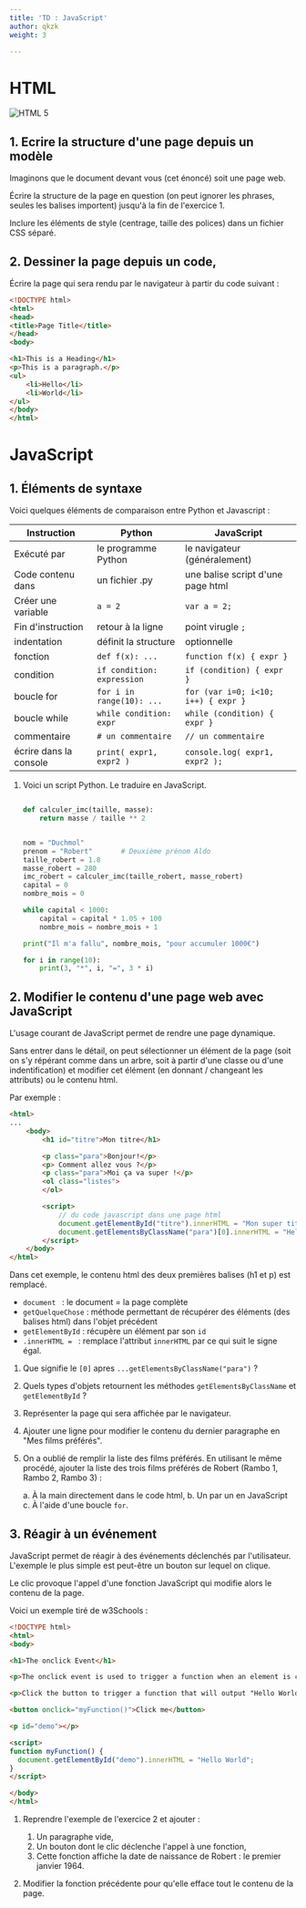 ```yaml
---
title: 'TD : JavaScript'
author: qkzk
weight: 3

---
```


# HTML

![HTML 5](https://upload.wikimedia.org/wikipedia/commons/thumb/6/61/HTML5_logo_and_wordmark.svg/240px-HTML5_logo_and_wordmark.svg.png)

## 1. Ecrire la structure d'une page depuis un modèle

Imaginons que le document devant vous (cet énoncé) soit une page web.

Écrire la structure de la page en question (on peut ignorer les phrases, seules
les balises importent) jusqu'à la fin de l'exercice 1.

Inclure les éléments de style (centrage, taille des polices) dans un fichier 
CSS séparé.

## 2. Dessiner la page depuis un code,

Écrire la page qui sera rendu par le navigateur à partir du code suivant :

```html
<!DOCTYPE html>
<html>
<head>
<title>Page Title</title>
</head>
<body>

<h1>This is a Heading</h1>
<p>This is a paragraph.</p>
<ul>
    <li>Hello</li>
    <li>World</li>
</ul>
</body>
</html>
```

# JavaScript

## 1. Éléments de syntaxe

Voici quelques éléments de comparaison entre Python et Javascript :

| Instruction           | Python                    | JavaScript                |
|-----------------------|---------------------------|---------------------------|
| Exécuté par           | le programme Python       | le navigateur (généralement) |
| Code contenu dans     | un fichier .py            | une balise script d'une page html |
| Créer une variable    | `a = 2`                   | `var a = 2;`              |
| Fin d'instruction     | retour à la ligne         | point virugle `;`         |
| indentation           | définit la structure      | optionnelle               |
| fonction              | `def f(x): ...`           | `function f(x) { expr }`   |
| condition             | `if condition: expression`| `if (condition) { expr }` |
| boucle for            | `for i in range(10): ...` | `for (var i=0; i<10; i++) { expr }` |
| boucle while          | `while condition: expr`   | `while (condition) { expr }` |
| commentaire           | `# un commentaire`        | `// un commentaire`       |
| écrire dans la console | `print( expr1, expr2 )`  | `console.log( expr1, expr2 );` |


1. Voici un script Python. Le traduire en JavaScript.

    ```python

    def calculer_imc(taille, masse):
        return masse / taille ** 2


    nom = "Duchmol"
    prenom = "Robert"       # Deuxième prénom Aldo
    taille_robert = 1.8
    masse_robert = 280
    imc_robert = calculer_imc(taille_robert, masse_robert)
    capital = 0
    nombre_mois = 0

    while capital < 1000:
        capital = capital * 1.05 + 100
        nombre_mois = nombre_mois + 1

    print("Il m'a fallu", nombre_mois, "pour accumuler 1000€")

    for i in range(10):
        print(3, "*", i, "=", 3 * i)
    ```


## 2. Modifier le contenu d'une page web avec JavaScript

L'usage courant de JavaScript permet de rendre une page dynamique.

Sans entrer dans le détail, on peut sélectionner un élément de la page (soit
on s'y répérant comme dans un arbre, soit à partir d'une classe ou d'une
indentification) et modifier cet élément (en donnant / changeant les attributs)
ou le contenu html.

Par exemple :

```html
<html>
...
    <body>
        <h1 id="titre">Mon titre</h1>

        <p class="para">Bonjour!</p>
        <p> Comment allez vous ?</p>
        <p class="para">Moi ça va super !</p>
        <ol class="listes">
        </ol>

        <script>
            // du code javascript dans une page html
            document.getElementById("titre").innerHTML = "Mon super titre";
            document.getElementsByClassName("para")[0].innerHTML = "Hello !";
        </script>
    </body>
</html>
```

Dans cet exemple, le contenu html des deux premières balises (h1 et p) est
remplacé.

* `document ` : le document = la page complète
* `getQuelqueChose` : méthode permettant de récupérer des éléments (des balises html) dans l'objet précédent
* `getElementById` : récupère un élément par son `id`
* `.innerHTML = ` : remplace l'attribut `innerHTML` par ce qui suit le signe égal.

1. Que signifie le `[0]` apres `...getElementsByClassName("para")` ?
2. Quels types d'objets retournent les méthodes `getElementsByClassName` et `getElementById` ?
2. Représenter la page qui sera affichée par le navigateur.
2. Ajouter une ligne pour modifier le contenu du dernier paragraphe en 
    "Mes films préférés".
3. On a oublié de remplir la liste des films préférés. En utilisant le même
    procédé, ajouter la liste des trois films préférés de
    Robert (Rambo 1, Rambo 2, Rambo 3) :

    a. À la main directement dans le code html,
    b. Un par un en JavaScript
    c. À l'aide d'une boucle `for`.


## 3. Réagir à un événement

JavaScript permet de réagir à des événements déclenchés par l'utilisateur.
L'exemple le plus simple est peut-être un bouton sur lequel on clique.

Le clic provoque l'appel d'une fonction JavaScript qui modifie alors le 
contenu de la page.

Voici un exemple tiré de w3Schools :

```html
<!DOCTYPE html>
<html>
<body>

<h1>The onclick Event</h1>

<p>The onclick event is used to trigger a function when an element is clicked on.</p>

<p>Click the button to trigger a function that will output "Hello World" in a p element with id="demo".</p>

<button onclick="myFunction()">Click me</button>

<p id="demo"></p>

<script>
function myFunction() {
  document.getElementById("demo").innerHTML = "Hello World";
}
</script>

</body>
</html>
```

1. Reprendre l'exemple de l'exercice 2 et ajouter :

    1. Un paragraphe vide,
    2. Un bouton dont le clic déclenche l'appel à une fonction,
    3. Cette fonction affiche la date de naissance de Robert : le premier
        janvier 1964.
2. Modifier la fonction précédente pour qu'elle efface tout le contenu de la
    page.
